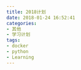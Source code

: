 ```yaml
---
title: 2018计划
date: 2018-01-24 16:52:41
categories:
- 其他
- 学习计划
tags:
- docker
- python
- Learning
---
```

